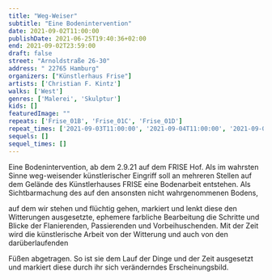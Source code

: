 ```yaml
---
title: "Weg-Weiser"
subtitle: "Eine Bodenintervention"
date: 2021-09-02T11:00:00
publishDate: 2021-06-25T19:40:36+02:00
end: 2021-09-02T23:59:00
draft: false
street: "Arnoldstraße 26-30"
address: " 22765 Hamburg"
organizers: ["Künstlerhaus Frise"]
artists: ['Christian F. Kintz']
walks: ['West']
genres: ['Malerei', 'Skulptur']
kids: []
featuredImage: ""
repeats: ['Frise_01B', 'Frise_01C', 'Frise_01D']
repeat_times: ['2021-09-03T11:00:00', '2021-09-04T11:00:00', '2021-09-05T11:00:00']
sequels: []
sequel_times: []
---
```


Eine Bodenintervention, ab dem 2.9.21 auf dem FRISE Hof. Als im wahrsten Sinne weg-weisender künstlerischer Eingriff soll an mehreren Stellen auf dem Gelände des Künstlerhauses FRISE eine Bodenarbeit entstehen. Als Sichtbarmachung des auf den ansonsten nicht wahrgenommenen Bodens, 

auf dem wir stehen und flüchtig gehen, markiert und lenkt diese den Witterungen ausgesetzte, ephemere farbliche Bearbeitung die Schritte und Blicke der Flanierenden, Passierenden und Vorbeihuschenden. Mit der Zeit wird die künstlerische Arbeit von der Witterung und auch von den darüberlaufenden 

Füßen abgetragen. So ist sie dem Lauf der Dinge und der Zeit ausgesetzt und markiert diese durch ihr sich veränderndes Erscheinungsbild.